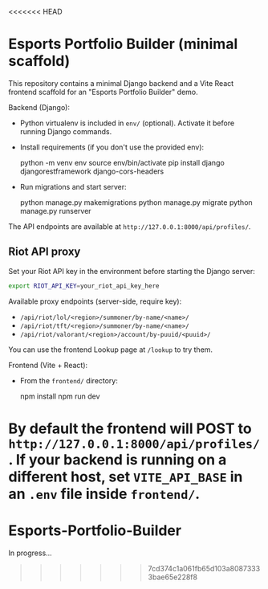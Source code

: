 <<<<<<< HEAD
# Esports Portfolio Builder (minimal scaffold)

This repository contains a minimal Django backend and a Vite React frontend scaffold for an "Esports Portfolio Builder" demo.

Backend (Django):

- Python virtualenv is included in `env/` (optional). Activate it before running Django commands.
- Install requirements (if you don't use the provided env):

  python -m venv env
  source env/bin/activate
  pip install django djangorestframework django-cors-headers

- Run migrations and start server:

  python manage.py makemigrations
  python manage.py migrate
  python manage.py runserver

The API endpoints are available at `http://127.0.0.1:8000/api/profiles/`.

## Riot API proxy

Set your Riot API key in the environment before starting the Django server:

```bash
export RIOT_API_KEY=your_riot_api_key_here
```

Available proxy endpoints (server-side, require key):

- `/api/riot/lol/<region>/summoner/by-name/<name>/`
- `/api/riot/tft/<region>/summoner/by-name/<name>/`
- `/api/riot/valorant/<region>/account/by-puuid/<puuid>/`

You can use the frontend Lookup page at `/lookup` to try them.

Frontend (Vite + React):

- From the `frontend/` directory:

  npm install
  npm run dev

By default the frontend will POST to `http://127.0.0.1:8000/api/profiles/`. If your backend is running on a different host, set `VITE_API_BASE` in an `.env` file inside `frontend/`.
=======
# Esports-Portfolio-Builder
In progress...
>>>>>>> 7cd374c1a061fb65d103a80873333bae65e228f8
